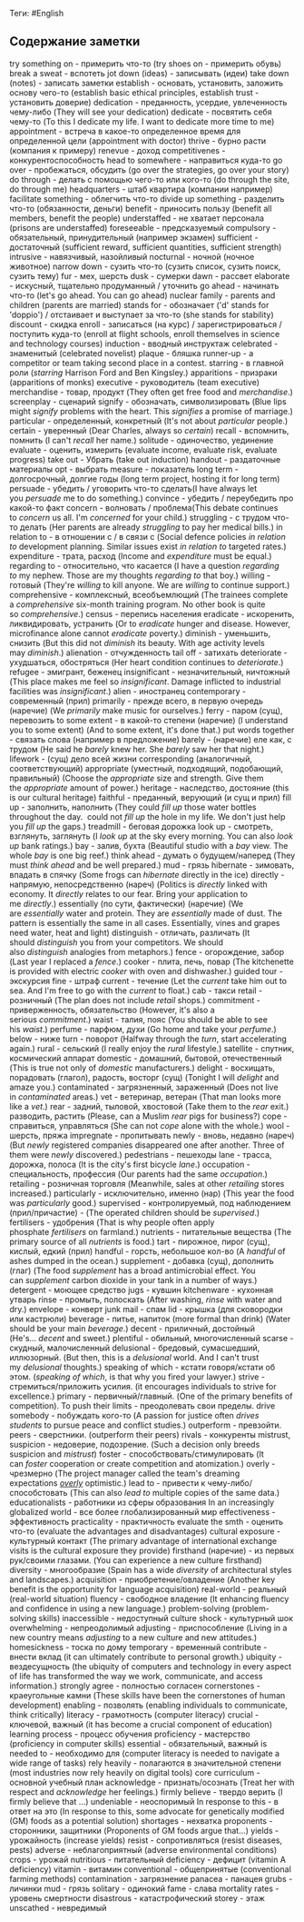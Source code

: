 Теги: #English 
## Содержание заметки
try something on - примерить что-то (try shoes on - примерить обувь)
break a sweat - вспотеть
jot down (ideas) - записывать (идеи)
take down (notes) - записать заметки
establish - основать, установить, заложить основу чего-то (establish basic ethical principles, establish trust - установить доверие)
dedication - преданность, усердие, увлеченность чему-либо (They will see your dedication)
dedicate - посвятить себя чему-то (To this I dedicate my life. I want to dedicate more time to me)
appointment - встреча в какое-то определенное время для определенной цели (appointment with doctor)
thrive - бурно расти (компания к примеру)
renevue - доход
competitivenes - конкурентоспособность
head to somewhere - направиться куда-то 
go over - пробежаться, обсудить (go over the strategies, go over your story)
do through - делать с помощью чего-то или кого-то (do through the site, do through me)
headquarters - штаб квартира (компании например)
facilitate something - облегчить что-то
divide up something - разделить что-то (обязанности, деньги)
benefit - приносить пользу (benefit all members, benefit the people)
understaffed - не хватает персонала (prisons are understaffed)
foreseeable -  предсказуемый
compulsory - обязательный, принудительный (например экзамен)
sufficient - достаточный (sufficient reward, sufficient quantities, sufficient strength)
intrusive - навязчивый, назойливый
nocturnal - ночной (ночное животное)
narrow down - сузить что-то (сузить список, сузить поиск, сузить тему)
fur - мех, шерсть
dusk - сумерки
dawn - рассвет
elaborate - искусный, тщательно продуманный / уточнить
go ahead - начинать что-то (let's go ahead. You can go ahead)
nuclear family - parents and children (parents are married)
stands for - обозначает  ('d' stands for 'doppio') / отстаивает и выступает за что-то (she stands for stability)
discount - скидка
enroll - записаться (на курс) / зарегистрироваться / поступить куда-то (enroll at flight schools, enroll themselves in science and technology courses)
induction - вводный инструктаж
celebrated - знаменитый (celebrated novelist)
plaque - бляшка
runner-up - a competitor or team taking second place in a contest.
starring - в главной роли (_starring_ Harrison Ford and Ben Kingsley.)
apparitions - призраки (apparitions of monks)
executive - руководитель (team executive)
merchandise - товар, продукт (They often get free food and _merchandise_.)
screenplay - сценарий
signify - обозначать, символизировать (Blue lips might _signify_ problems with the heart. This _signifies_ a promise of marriage.)
particular - определенный, конкретный (It's not about _particular_ people.)
certain - уверенный (Dear Charles, always so _certain_)
recall - вспомнить, помнить (I can't _recall_ her name.)
solitude - одиночество, уединение
evaluate - оценить, измерить (evaluate income, evaluate risk, evaluate progress)
take out - Убрать (take out induction)
handout - раздаточные материалы
opt - выбрать
measure - показатель
long term - долгосрочный, долгие годы (long term project, hosting it for long term)
persuade - убедить / уговорить что-то сделать(I have always let you _persuade_ me to do something.)
convince - убедить / переубедить про какой-то факт
concern - волновать / проблема(This debate continues to _concern_ us all. I'm _concerned_ for your child.)
struggling - с трудом что-то делать (Her parents are already _struggling_ to pay her medical bills.)
in relation to - в отношении с / в связи с (Social defence policies _in relation to_ development planning. Similar issues exist _in relation to_ targeted rates.)
expenditure - трата, расход (Income and _expenditure_ must be equal.)
regarding to - относительно, что касается (I have a question _regarding to_ my nephew. Those are my thoughts _regarding to_ that boy.)
willing - готовый (They're _willing_ to kill anyone. We are _willing_ to continue support.)
comprehensive - комплексный, всеобъемлющий (The trainees complete a _comprehensive_ six-month training program. No other book is quite so _comprehensive_.)
census - перепись населения
eradicate - искоренить, ликвидировать, устранить (Or to _eradicate_ hunger and disease. However, microfinance alone cannot _eradicate_ poverty.)
diminish - уменьшить, снизить (But this did not _diminish_ its beauty. With age activity levels may _diminish_.)
alienation - отчужденность
tail off - затихать
deteriorate - ухудшаться, обостряться (Her heart condition continues to _deteriorate_.)
refugee - эмигрант, беженец
insignificant - незначительный, ничтожный (This place makes me feel so _insignificant_. Damage inflicted to industrial facilities was _insignificant_.)
alien - иностранец
contemporary - современный (прил)
primarily - прежде всего, в первую очередь (наречие) (We _primarily_ make music for ourselves.)
ferry - паром (сущ), перевозить
to some extent - в какой-то степени (наречие) (I understand you to some extent) (And to some extent, it's done that.)
put words together - связать слова (например в предложение)
barely - (наречие) еле как, с трудом (He said he _barely_ knew her. She _barely_ saw her that night.) 
lifework - (сущ) дело всей жизни
corresponding (аналогичный, соответствующий)
appropriate (уместный, подходящий, подобающий, правильный) (Choose the _appropriate_ size and strength. Give them the _appropriate_ amount of power.)
heritage - наследство, достояние (this is our cultural heritage)
faithful - преданный, верующий (и сущ и прил)
fill up - заполнить, наполнить (They could _fill up_ those water bottles throughout the day.  could not _fill up_ the hole in my life. We don't just help you _fill up_ the gaps.)
treadmill - беговая дорожка
look up - смотреть, взглянуть, заглянуть (I _look up_ at the sky every morning. You can also _look up_ bank ratings.)
bay - залив, бухта (Beautiful studio with a _bay_ view. The whole _bay_ is one big reef.)
think ahead - думать о будущем/наперед (They must _think ahead_ and be well prepared.)
mud - грязь
hibernate - зимовать, впадать в спячку (Some frogs can _hibernate_ directly in the ice)
directly - напрямую, непосредственно (нареч) (Politics is _directly_ linked with economy. It _directly_ relates to our fear. Bring your application to me _directly_.)
essentially (по сути, фактически) (наречие) (We are _essentially_ water and protein. They are _essentially_ made of dust. The pattern is essentially the same in all cases. Essentially, vines and grapes need water, heat and light)
distinguish - отличать, различать (It should _distinguish_ you from your competitors. We should also _distinguish_ analogies from metaphors.)
fence - огорождение, забор (Last year I replaced a _fence_.)
cooker - плита, печь, повар (The kitchenette is provided with electric _cooker_ with oven and dishwasher.)
guided tour - экскурсия
fine - штраф
current - течение (Let the _current_ take him out to sea. And I'm free to go with the _current_ to float.)
cab - такси
retail - розничный (The plan does not include _retail_ shops.)
commitment - приверженность, обязательство (However, it's also a serious _commitment_.)
waist - талия, пояс (You should be able to see his _waist_.)
perfume - парфюм, духи (Go home and take your _perfume_.)
below - ниже
turn - поворот (Halfway through the _turn_, start accelerating again.)
rural - сельский (I really enjoy the _rural_ lifestyle.)
satellite - спутник, космический аппарат 
domestic - домашний, бытовой, отечественный (This is true not only of _domestic_ manufacturers.)
delight - восхищать, порадовать (глагол), радость, восторг (сущ) (Tonight I will _delight_ and amaze you.)
contaminated - загрязненный, зараженный (Does not live in _contaminated_ areas.)
vet - ветеринар, ветеран (That man looks more like a _vet_.)
rear - задний, тыловой, хвостовой (Take them to the _rear_ exit.) разводить, растить (Please, can a Muslim _rear_ pigs for business?)
cope - справиться, управляться (She can not _cope_ alone with the whole.)
wool - шерсть, пряжа
impregnate - пропитывать
newly - вновь, недавно (нареч) (But _newly_ registered companies disappeared one after another. Three of them were _newly_ discovered.)
pedestrians - пешеходы
lane - трасса, дорожка, полоса (It is the city's first bicycle _lane_.)
occupation - специальность, профессия (Our parents had the same _occupation_.)
retailing - розничная торговля (Meanwhile, sales at other _retailing_ stores increased.)
particularly - исключительно, именно (нар) (This year the food was _particularly_ good.)
supervised - контролируемый, под наблюдением (прил/причастие) - (The operated children should be _supervised_.)
fertilisers - удобрения (That is why people often apply phosphate _fertilisers_ on farmland.)
nutrients - питательные вещества (The primary source of all _nutrients_ is food.)
tart - пирожное, пирог (сущ), кислый, едкий (прил)
handful - горсть, небольшое кол-во (A _handful_ of ashes dumped in the ocean.)
supplement - добавка (сущ), дополнить (глаг) (The food _supplement_ has a broad antimicrobial effect. You can _supplement_ carbon dioxide in your tank in a number of ways.)
detergent - моющее средство
jugs - кувшин
kitchenware - кухонная утварь
rinse - промыть, полоскать (After washing, _rinse_ with water and dry.)
envelope - конверт
junk mail - спам
lid - крышка (для сковородки или кастрюли)
beverage - питье, напиток (more formal than drink) (Water should be your main _beverage_.)
decent - приличный, достойный (He's... _decent_ and sweet.)
plentiful - обильный, многочисленный
scarse - скудный, малочисленный
delusional - бредовый, сумасшедший, иллюзорный. (But then, this is a _delusional_ world. And I can't trust my _delusional_ thoughts.)
speaking of which - кстати говоря/кстати об этом. (_speaking of which_, is that why you fired your lawyer.)
strive - стремиться/приложить усилия. (it encourages individuals to strive for excellence.)
primary - первичный/главный. (One of the primary benefits of competition).
To push their limits - преодолевать свои пределы.
drive somebody - побуждать кого-то (A passion for justice often _drives students_ to pursue peace and conflict studies.)
outperform - превзойти.
peers - сверстники. (outperform their peers)
rivals - конкуренты
mistrust, suspicion - недоверие, подозрение. (Such a decision only breeds suspicion and _mistrust_) 
foster - способствовать/стимулировать (It can _foster_ cooperation or create competition and atomization.)
overly - чрезмерно (The project manager called the team's dreaming expectations [_overly_](https://context.reverso.net/%D0%BF%D0%B5%D1%80%D0%B5%D0%B2%D0%BE%D0%B4/%D0%B0%D0%BD%D0%B3%D0%BB%D0%B8%D0%B9%D1%81%D0%BA%D0%B8%D0%B9-%D1%80%D1%83%D1%81%D1%81%D0%BA%D0%B8%D0%B9/overly) optimistic.)
lead to - привести к чему-либо/способстовать (This can also _lead to_ multiple copies of the same data.)
educationalists - работники из сферы образования
In an increasingly globalized world - все более глобализированный мир
effectiveness - эффективность
practicality - практичность
evaluate the smth - оценить что-то (evaluate the advantages and disadvantages)
cultural exposure - культурный контакт (The primary advantage of international exchange visits is the cultural exposure they provide)
firsthand (наречие) - из первых рук/своими глазами. (You can experience a new culture firsthand)
diversity - многообразие (Spain has a wide _diversity_ of architectural styles and landscapes.)
acquisition - приобретение/овладение (Another key benefit is the opportunity for language acquisition)
real-world - реальный (real-world situation)
fluency - свободное владение (It enhancing fluency and confidence in using a new language.)
problem-solving (problem-solving skills)
inaccessible - недоступный
culture shock - культурный шок
overwhelming - непреодолимый
adjusting - приспособление (Living in a new country means _adjusting_ to a new culture and new attitudes.)
homesickness - тоска по дому
temporary - временный
contribute - внести вклад (it can ultimately contribute to personal growth.)
ubiquity - вездесущность (the ubiquity of computers and technology in every aspect of life has transformed the way we work, communicate, and access information.)
strongly agree - полностью согласен
cornerstones - краеугольные камни (These skills have been the cornerstones of human development)
enabling - позволять (enabling individuals to communicate, think critically)
literacy - грамотность (computer literacy)
crucial - ключевой, важный (it has become a crucial component of education)
learning process - процесс обучения
proficiency - мастерство (proficiency in computer skills)
essential - обязательный, важный
is needed to - необходимо для (computer literacy is needed to navigate a wide range of tasks)
rely heavily - полагаются в значительной степени (most industries now rely heavily on digital tools)
core curriculum - основной учебный план
acknowledge - признать/осознать (Treat her with respect and _acknowledge_ her feelings.)
firmly believe - твердо верить (I firmly believe that ...)
undeniable - неоспоримый
In response to this - в ответ на это (In response to this, some advocate for genetically modified (GM) foods as a potential solution)
shortages - нехватка
proponents - сторонники, защитники (Proponents of GM foods argue that...)
yields - урожайность (increase yields)
resist - сопротивляться (resist diseases, pests)
adverse - неблагоприятный (adverse environmental conditions)
crops - урожай
nutritious - питательный 
deficiency - дефицит (vitamin A deficiency)
vitamin - витамин
conventional - общепринятые (conventional farming methods)
contamination - загрязнение
panacea - панацея
grubs - личинки
mud - грязь
solitary - одинокий
fame - слава
mortality rates - уровень смертности
disastrous - катастрофический
storey - этаж
unscathed - невредимый

